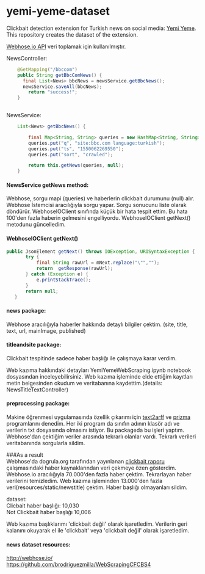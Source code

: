 # yemi-yeme-dataset
Clickbait detection extension for Turkish news on social media: [Yemi Yeme](https://github.com/suleymancan/yemi-yeme).
This repository creates the dataset of the extension. 


[Webhose.io API](https://github.com/Webhose/webhoseio-java-sdk) veri toplamak için kullanılmıştır.

NewsController:
```java
	@GetMapping("/bbccom")
	public String getBbcComNews() {
	  final List<News> bbcNews = newsService.getBbcNews();
	  newsService.saveAll(bbcNews);
		return "success!";
	}
	
```
NewsService:
```java
	List<News> getBbcNews() {

		final Map<String, String> queries = new HashMap<String, String>();
		queries.put("q", "site:bbc.com language:turkish");
		queries.put("ts", "1550062269550");
		queries.put("sort", "crawled");

		return this.getNews(queries, null);
	}
```
#### NewsService getNews method: 
Webhose, sorgu mapi (queries) ve haberlerin clickbait durumunu (null) alır. Webhose İstemcisi aracılığıyla sorgu yapar.
Sorgu sonucunu liste olarak döndürür. WebhoseIOClient sınıfında küçük bir hata tespit ettim. Bu hata 100'den fazla haberin gelmesini engelliyordu. WebhoseIOClient getNext() metodunu güncelledim.
#### WebhoseIOClient getNext()
 ```java
 public JsonElement getNext() throws IOException, URISyntaxException {
 		try {
 			final String rawUrl = mNext.replace("\"","");
 			return  getResponse(rawUrl);
 		} catch (Exception e) {
 			e.printStackTrace();
 		}
 		return null;
 	}
```
#### news package:
Webhose aracılığıyla haberler hakkında detaylı bilgiler çektim. (site, title, text, url, mainImage, published)
#### titleandsite package:
Clickbait tespitinde sadece haber başlığı ile çalışmaya karar verdim.

Web kazıma hakkındaki detayları YemiYemeWebScraping.ipynb notebook dosyasından inceleyebilirsiniz.
Web kazıma işleminde elde ettiğim kayıtları metin belgesinden okudum ve veritabanına kaydettim.(details: NewsTitleTextController)

#### preprocessing package:
Makine öğrenmesi uygulamasında özellik çıkarımı için [text2arff](http://www.kemik.yildiz.edu.tr/?id=25) ve [prizma](https://code.google.com/archive/p/prizma-text-classification/)  programlarını denedim. Her iki program da sınıfın adının klasör adı ve verilerin txt dosyasında olmasını istiyor. Bu packageda bu işleri yaptım.
Webhose'dan çektiğim  veriler arasında tekrarlı olanlar vardı. Tekrarlı verileri veritabanında sorgularla sildim.

###As a result  
Webhose'da dogrula.org tarafından yayınlanan [clickbait raporu](https://dogrula.org/wp-content/uploads/2018/02/CLICKBAIT-RAPORU-2017-1.pdf) çalışmasındaki haber kaynaklarından veri çekmeye özen gösterdim. Webhose.io aracılığıyla 70.000'den fazla haber çektim. Tekrarlayan haber verilerini temizledim. Web kazıma işleminden 13.000'den fazla veri(resources/static/newstitle) çektim. Haber başlığı olmayanları sildim.

dataset:<br/>
Clicbait haber başlığı: 10,030 <br/>
Not Clickbait haber başlığı 10,006

Web kazıma başlıklarımı 'clickbait değil' olarak işaretledim. Verilerin geri kalanını okuyarak el ile 'clickbait' veya 'clickbait değil' olarak işaretledim.
#### news dataset resources:
http://webhose.io/ <br/>
https://github.com/brodriguezmilla/WebScrapingCFCBS4

